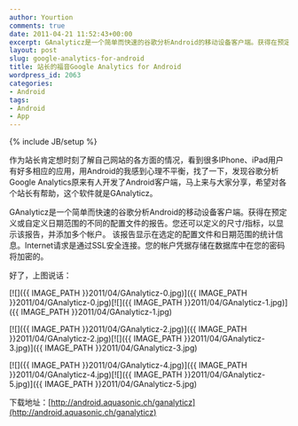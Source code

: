 ```yaml
---
author: Yourtion
comments: true
date: 2011-04-21 11:52:43+00:00
excerpt: GAnalyticz是一个简单而快速的谷歌分析Android的移动设备客户端。获得在预定义或自定义日期范围的不同的配置文件的报告。您还可以定义的尺寸/指标，以显示该报告，并添加多个帐户。该报告显示在选定的配置文件和日期范围的统计信息。Internet请求是通过SSL安全连接。您的帐户凭据存储在数据库中在您的密码将加密的。
layout: post
slug: google-analytics-for-android
title: 站长的福音Google Analytics for Android
wordpress_id: 2063
categories:
- Android
tags:
- Android
- App
---
```

{% include JB/setup %}

作为站长肯定想时刻了解自己网站的各方面的情况，看到很多IPhone、iPad用户有好多相应的应用，用Android的我感到心理不平衡，找了一下，发现谷歌分析Google Analytics原来有人开发了Android客户端，马上来与大家分享，希望对各个站长有帮助，这个软件就是GAnalyticz。

GAnalyticz是一个简单而快速的谷歌分析Android的移动设备客户端。获得在预定义或自定义日期范围的不同的配置文件的报告。您还可以定义的尺寸/指标，以显示该报告，并添加多个帐户。
该报告显示在选定的配置文件和日期范围的统计信息。Internet请求是通过SSL安全连接。您的帐户凭据存储在数据库中在您的密码将加密的。

好了，上图说话：

[![]({{ IMAGE_PATH }}2011/04/GAnalyticz-0.jpg)]({{ IMAGE_PATH }}2011/04/GAnalyticz-0.jpg)[![]({{ IMAGE_PATH }}2011/04/GAnalyticz-1.jpg)]({{ IMAGE_PATH }}2011/04/GAnalyticz-1.jpg)

[![]({{ IMAGE_PATH }}2011/04/GAnalyticz-2.jpg)]({{ IMAGE_PATH }}2011/04/GAnalyticz-2.jpg)[![]({{ IMAGE_PATH }}2011/04/GAnalyticz-3.jpg)]({{ IMAGE_PATH }}2011/04/GAnalyticz-3.jpg)

[![]({{ IMAGE_PATH }}2011/04/GAnalyticz-4.jpg)]({{ IMAGE_PATH }}2011/04/GAnalyticz-4.jpg)[![]({{ IMAGE_PATH }}2011/04/GAnalyticz-5.jpg)]({{ IMAGE_PATH }}2011/04/GAnalyticz-5.jpg)

下载地址：[http://android.aquasonic.ch/ganalyticz](http://android.aquasonic.ch/ganalyticz)


